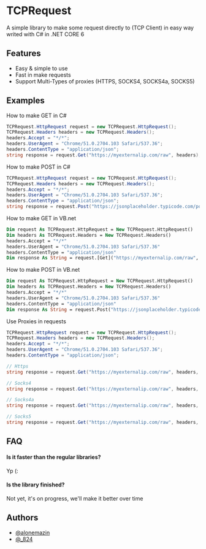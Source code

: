 
# TCPRequest

A simple library to make some request directly to (TCP Client) in easy way
writed with C# in .NET CORE 6


## Features

- Easy & simple to use
- Fast in make requests
- Support Multi-Types of proxies (HTTPS, SOCKS4, SOCKS4a, SOCKS5)


## Examples

How to make GET in C#
```csharp
TCPRequest.HttpRequest request = new TCPRequest.HttpRequest();
TCPRequest.Headers headers = new TCPRequest.Headers();
headers.Accept = "*/*";
headers.UserAgent = "Chrome/51.0.2704.103 Safari/537.36";
headers.ContentType = "application/json";
string response = request.Get("https://myexternalip.com/raw", headers);
```

How to make POST in C#
```csharp
TCPRequest.HttpRequest request = new TCPRequest.HttpRequest();
TCPRequest.Headers headers = new TCPRequest.Headers();
headers.Accept = "*/*";
headers.UserAgent = "Chrome/51.0.2704.103 Safari/537.36";
headers.ContentType = "application/json";
string response = request.Post("https://jsonplaceholder.typicode.com/posts", headers, "{\"title\": \"foo\", \"body\": \"bar\", \"userId\": 1}");
```

How to make GET in VB.net
```vb
Dim request As TCPRequest.HttpRequest = New TCPRequest.HttpRequest()
Dim headers As TCPRequest.Headers = New TCPRequest.Headers()
headers.Accept = "*/*"
headers.UserAgent = "Chrome/51.0.2704.103 Safari/537.36"
headers.ContentType = "application/json"
Dim response As String = request.[Get]("https://myexternalip.com/raw", headers)
```

How to make POST in VB.net
```vb
Dim request As TCPRequest.HttpRequest = New TCPRequest.HttpRequest()
Dim headers As TCPRequest.Headers = New TCPRequest.Headers()
headers.Accept = "*/*"
headers.UserAgent = "Chrome/51.0.2704.103 Safari/537.36"
headers.ContentType = "application/json"
Dim response As String = request.Post("https://jsonplaceholder.typicode.com/posts", headers, "{""title"": ""foo"", ""body"": ""bar"", ""userId"": 1}")
```

Use Proxies in requests
```csharp
TCPRequest.HttpRequest request = new TCPRequest.HttpRequest();
TCPRequest.Headers headers = new TCPRequest.Headers();
headers.Accept = "*/*";
headers.UserAgent = "Chrome/51.0.2704.103 Safari/537.36";
headers.ContentType = "application/json";

// Https
string response = request.Get("https://myexternalip.com/raw", headers, TCPRequest.Proxy.HttpsProxy("ip:port"));

// Socks4
string response = request.Get("https://myexternalip.com/raw", headers, TCPRequest.Proxy.Socks4Proxy("ip:port"));

// Socks4a
string response = request.Get("https://myexternalip.com/raw", headers, TCPRequest.Proxy.Socks4aProxy("ip:port"));

// Socks5
string response = request.Get("https://myexternalip.com/raw", headers, TCPRequest.Proxy.Socks5Proxy("ip:port"));
```
## FAQ

#### Is it faster than the regular libraries?

Yp (:

#### Is the library finished?

Not yet, it's on progress, we'll make it better over time

## Authors

- [@alonemazin](https://www.instagram.com/alonemazin/)
- [@_824](https://www.instagram.com/_824/)
